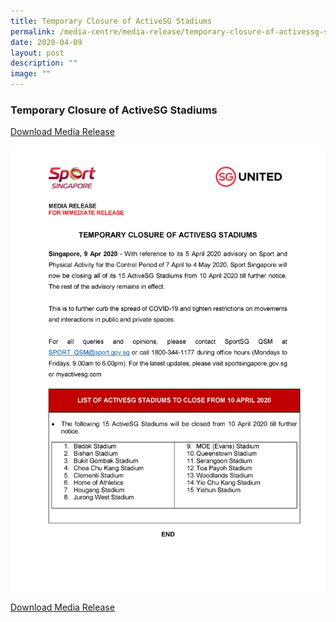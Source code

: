 ```yaml
---
title: Temporary Closure of ActiveSG Stadiums
permalink: /media-centre/media-release/temporary-closure-of-activessg-stadiums/
date: 2020-04-09
layout: post
description: ""
image: ""
---
```

### **Temporary Closure of ActiveSG Stadiums**

[Download Media Release](/files/Media%20Centre/Media%20Release/2020/April/Media%20Release%20on%20Temporary%20Closure%20of%20ActiveSG%20Stadiums.pdf)

![](/images/Media%20Centre/Media%20Release/2020/April/Media%20Release%20on%20Temporary%20Closure%20of%20ActiveSG%20Stadiums%20Page%201.jpeg)

[Download Media Release](/files/Media%20Centre/Media%20Release/2020/April/Media%20Release%20on%20Temporary%20Closure%20of%20ActiveSG%20Stadiums.pdf)